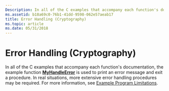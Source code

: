 ```yaml
---
Description: In all of the C examples that accompany each function's documentation, the example function MyHandleError is used to print an error message and exit a procedure.
ms.assetid: b18a69c0-76b1-41dd-9598-062e57aeab17
title: Error Handling (Cryptography)
ms.topic: article
ms.date: 05/31/2018
---
```


# Error Handling (Cryptography)

In all of the C examples that accompany each function's documentation, the example function [**MyHandleError**](myhandleerror.md) is used to print an error message and exit a procedure. In real situations, more extensive error handling procedures may be required. For more information, see [Example Program Limitations](example-program-limitations.md).

 

 



